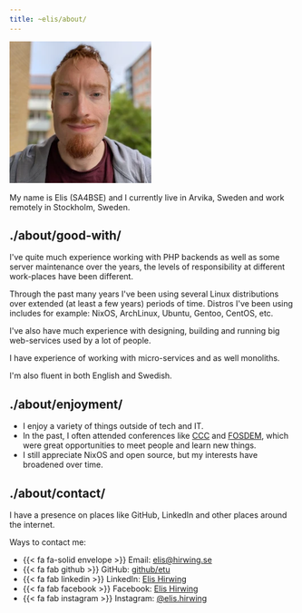 ```yaml
---
title: ~elis/about/
---
```


![Photo of me](/img/elis.webp)

My name is Elis (SA4BSE) and I currently live in Arvika, Sweden and
work remotely in Stockholm, Sweden.

## ./about/good-with/

I've quite much experience working with PHP backends as well as some
server maintenance over the years, the levels of responsibility at
different work-places have been different.

Through the past many years I've been using several Linux
distributions over extended (at least a few years) periods of
time. Distros I've been using includes for example: NixOS, ArchLinux,
Ubuntu, Gentoo, CentOS, etc.

I've also have much experience with designing, building and running
big web-services used by a lot of people.

I have experience of working with micro-services and as well
monoliths.

I'm also fluent in both English and Swedish.

## ./about/enjoyment/

- I enjoy a variety of things outside of tech and IT.
- In the past, I often attended conferences like
  [CCC](https://en.wikipedia.org/wiki/Chaos_Communication_Congress)
  and [FOSDEM](https://en.wikipedia.org/wiki/FOSDEM), which were great
  opportunities to meet people and learn new things.
- I still appreciate NixOS and open source, but my interests have
  broadened over time.

## ./about/contact/

I have a presence on places like GitHub, LinkedIn and other places
around the internet.

Ways to contact me:

- {{< fa fa-solid envelope >}} Email: [elis@hirwing.se](mailto:elis@hirwing.se)
- {{< fa fab github >}} GitHub: [github/etu](https://github.com/etu)
- {{< fa fab linkedin >}} LinkedIn: [Elis Hirwing](https://linkedin.com/in/elishirwing/)
- {{< fa fab facebook >}} Facebook: [Elis Hirwing](https://facebook.com/elishirwing/)
- {{< fa fab instagram >}} Instagram: [@elis.hirwing](https://instagram.com/elis.hirwing/)
